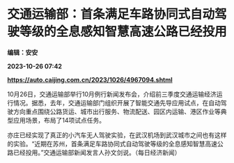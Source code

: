 # 交通运输部：首条满足车路协同式自动驾驶等级的全息感知智慧高速公路已经投用
**编辑：安安**

**2023-10-26 07:42**

**https://auto.caijing.com.cn/2023/1026/4967094.shtml**

10月26日，交通运输部举行10月例行新闻发布会，介绍前三季度交通运输经济运行情况。据悉，去年，交通运输部门组织开展了智能交通先导应用试点，在自动驾驶方向重点围绕公路货运、城市出行服务、物流配送、园区内运输、港区作业等典型应用场景，布局了14项试点任务。

亦庄已经实现了真正的小汽车无人驾驶实验，在武汉机场到武汉城市之间也有这样的实验。“近期在苏州，首条满足车路协同式自动驾驶等级的全息感知智慧高速公路已经投用。”交通运输部新闻发言人孙文剑说。（每日经济新闻）